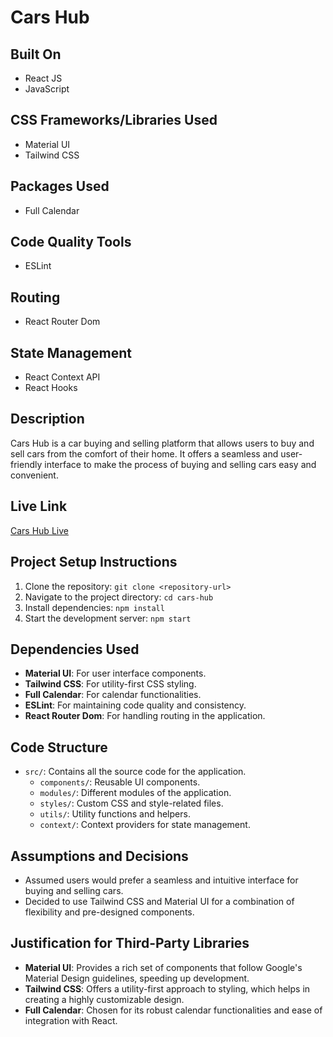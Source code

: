 # Cars Hub

## Built On

- React JS
- JavaScript

## CSS Frameworks/Libraries Used

- Material UI
- Tailwind CSS

## Packages Used

- Full Calendar

## Code Quality Tools

- ESLint

## Routing

- React Router Dom

## State Management

- React Context API
- React Hooks

## Description

Cars Hub is a car buying and selling platform that allows users to buy and sell cars from the comfort of their home. It offers a seamless and user-friendly interface to make the process of buying and selling cars easy and convenient.

## Live Link

[Cars Hub Live](https://carshub-eta.vercel.app/calendar)

## Project Setup Instructions

1. Clone the repository: `git clone <repository-url>`
2. Navigate to the project directory: `cd cars-hub`
3. Install dependencies: `npm install`
4. Start the development server: `npm start`

## Dependencies Used

- **Material UI**: For user interface components.
- **Tailwind CSS**: For utility-first CSS styling.
- **Full Calendar**: For calendar functionalities.
- **ESLint**: For maintaining code quality and consistency.
- **React Router Dom**: For handling routing in the application.

## Code Structure

- `src/`: Contains all the source code for the application.
  - `components/`: Reusable UI components.
  - `modules/`: Different modules of the application.
  - `styles/`: Custom CSS and style-related files.
  - `utils/`: Utility functions and helpers.
  - `context/`: Context providers for state management.

## Assumptions and Decisions

- Assumed users would prefer a seamless and intuitive interface for buying and selling cars.
- Decided to use Tailwind CSS and Material UI for a combination of flexibility and pre-designed components.

## Justification for Third-Party Libraries

- **Material UI**: Provides a rich set of components that follow Google's Material Design guidelines, speeding up development.
- **Tailwind CSS**: Offers a utility-first approach to styling, which helps in creating a highly customizable design.
- **Full Calendar**: Chosen for its robust calendar functionalities and ease of integration with React.
